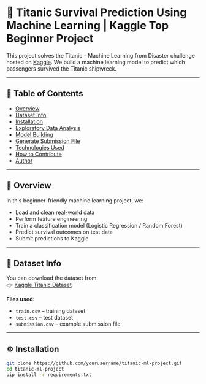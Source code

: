 # 🚢 Titanic Survival Prediction Using Machine Learning | Kaggle Top Beginner Project

This project solves the Titanic - Machine Learning from Disaster challenge hosted on [Kaggle](https://www.kaggle.com/competitions/titanic). We build a machine learning model to predict which passengers survived the Titanic shipwreck.

---

## 📌 Table of Contents

- [Overview](#overview)
- [Dataset Info](#dataset-info)
- [Installation](#installation)
- [Exploratory Data Analysis](#exploratory-data-analysis)
- [Model Building](#model-building)
- [Generate Submission File](#generate-submission-file)
- [Technologies Used](#technologies-used)
- [How to Contribute](#how-to-contribute)
- [Author](#author)

---

## 🧠 Overview

In this beginner-friendly machine learning project, we:
- Load and clean real-world data
- Perform feature engineering
- Train a classification model (Logistic Regression / Random Forest)
- Predict survival outcomes on test data
- Submit predictions to Kaggle

---

## 📂 Dataset Info

You can download the dataset from:  
👉 [Kaggle Titanic Dataset](https://www.kaggle.com/competitions/titanic/data)

**Files used:**
- `train.csv` – training dataset
- `test.csv` – test dataset
- `submission.csv` – example submission file

---

## ⚙️ Installation

```bash
git clone https://github.com/yourusername/titanic-ml-project.git
cd titanic-ml-project
pip install -r requirements.txt
